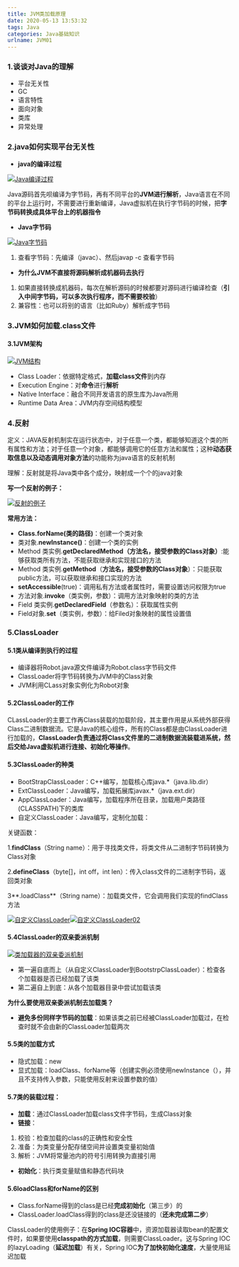 ```yaml
---
title: JVM类加载原理
date: 2020-05-13 13:53:32
tags: Java
categories: Java基础知识
urlname: JVM01
---
```


### 1.谈谈对Java的理解

- 平台无关性
- GC
- 语言特性
- 面向对象
- 类库
- 异常处理

### 2.java如何实现平台无关性

- **java的编译过程**

[![Java编译过程](https://pic.rmb.bdstatic.com/bjh/other/4f9786d8230886631faf4c083dd52d55.png)](http://39.107.124.120/wp-content/uploads/2020/03/Java编译过程.png)

Java源码首先呗编译为字节码，再有不同平台的**JVM进行解析**，Java语言在不同的平台上运行时，不需要进行重新编译，Java虚拟机在执行字节码的时候，把**字节码转换成具体平台上的机器指令**

- **Java字节码**

[![Java字节码](https://pic.rmb.bdstatic.com/bjh/other/ae2f19b9049a3ba5d7c7d67fb16ab1b2.png)](http://39.107.124.120/wp-content/uploads/2020/03/Java字节码.png)

1. 查看字节码：先编译（javac）、然后javap -c 查看字节码

- **为什么JVM不直接将源码解析成机器码去执行**

1. 如果直接转换成机器码，每次在解析源码的时候都要对源码进行编译检查（**引入中间字节码，可以多次执行程序，而不需要校验**）
2. 兼容性：也可以将别的语言（比如Ruby）解析成字节码

### 3.JVM如何加载.class文件

#### 3.1JVM架构

[![JVM结构](https://pic.rmb.bdstatic.com/bjh/other/80b88a69f2fbf420805095eca1140b7f.png)](http://39.107.124.120/wp-content/uploads/2020/03/JVM结构.png)

- Class Loader：依据特定格式，**加载class文件**到内存
- Execution Engine：对**命令**进行**解析**
- Native Interface：融合不同开发语言的原生库为Java所用
- Runtime Data Area：JVM内存空间结构模型

### 4.反射

定义：JAVA反射机制实在运行状态中，对于任意一个类，都能够知道这个类的所有属性和方法；对于任意一个对象，都能够调用它的任意方法和属性；这种**动态获取信息以及动态调用对象方法**的功能称为java语言的反射机制

理解：反射就是将Java类中各个成分，映射成一个个的java对象

**写一个反射的例子：**

[![反射的例子](https://pic.rmb.bdstatic.com/bjh/other/90f82fe5362174d85d73cce23c75cd06.png)](http://39.107.124.120/wp-content/uploads/2020/03/反射的例子.png)

**常用方法：**

- **Class.forName(类的路径)**：创建一个类对象
- 类对象.**newInstance()**：创建一个类的实例
- Method  类实例.**getDeclaredMethod（方法名，接受参数的Class对象）**:能够获取类所有方法，不能获取继承和实现接口的方法
- Method  类实例.**getMethod**（**方法名，接受参数的Class对象**）：只能获取public方法，可以获取继承和接口实现的方法
- **setAccessible**(true)：调用私有方法或者属性时，需要设置访问权限为true
- 方法对象.**invoke**（类实例，参数）：调用方法对象映射的类的方法
- Field  类实例.**getDeclaredField**（参数名）：获取属性实例
- Field对象.**set**（类实例，参数）：给Filed对象映射的属性设置值

### 5.ClassLoader

#### **5.1类从编译到执行的过程**

- 编译器将Robot.java源文件编译为Robot.class字节码文件
- ClassLoader将字节码转换为JVM中的Class<Robot>对象
- JVM利用CLass<Robot>对象实例化为Robot对象

#### 5.2ClassLoader的工作

CLassLoader的主要工作再Class装载的加载阶段，其主要作用是从系统外部获得Class二进制数据流。它是Java的核心组件，所有的Class都是由ClassLoader进行加载的，**ClassLoader负责通过将Class文件里的二进制数据流装载进系统，然后交给Java虚拟机进行连接、初始化等操作**。

#### 5.3ClassLoader的种类

- BootStrapClassLoader：C++编写，加载核心库java.*（java.lib.dir）
- ExtClassLoader：Java编写，加载拓展库javax.*（java.ext.dir）
- AppClassLoader：Java编写，加载程序所在目录，加载用户类路径(CLASSPATH)下的类库
- 自定义ClassLoader：Java编写，定制化加载：

关键函数：

1.**findClass**（String name）：用于寻找类文件，将类文件从二进制字节码转换为Class对象

2.**defineClass**（byte[]，int off，int len）：传入class文件的二进制字节码，返回类对象

3**.loadClass**（String name）：加载类文件，它会调用我们实现的findClass方法

[![自定义ClassLoader](https://pic.rmb.bdstatic.com/bjh/other/bc6b9abb863af1cbe251946a06db3025.png)](http://39.107.124.120/wp-content/uploads/2020/03/自定义ClassLoader.png)[![自定义ClassLoader02](https://pic.rmb.bdstatic.com/bjh/other/d4742eaee2bf3c931cf6a4e15e1191d2.png)](http://39.107.124.120/wp-content/uploads/2020/03/自定义ClassLoader02.png)

#### 5.4ClassLoader的双亲委派机制

[![类加载器的双亲委派机制](https://pic.rmb.bdstatic.com/bjh/other/b94a6f99c0feb05951ec6d40bfdf91be.png)](http://39.107.124.120/wp-content/uploads/2020/03/类加载器的双亲委派机制.png)

- 第一遍自底而上（从自定义ClassLoader到BootstrpClassLoader）：检查各个加载器是否已经加载了该类
- 第二遍自上到底：从各个加载器目录中尝试加载该类

**为什么要使用双亲委派机制去加载类？**

- **避免多份同样字节码的加载**：如果该类之前已经被ClassLoader加载过，在检查时就不会由新的ClassLoader加载两次

#### 5.5类的加载方式

- 隐式加载：new
- 显式加载：loadClass、forName等（创建实例必须使用newInstance（），并且不支持传入参数，只能使用反射来设置参数的值）

#### **5.7类的装载过程：**

- **加载**：通过ClassLoader加载class文件字节码，生成Class对象
- **链接**：

1. 校验：检查加载的class的正确性和安全性
2. 准备：为类变量分配存储空间并设置类变量初始值
3. 解析：JVM将常量池内的符号引用转换为直接引用

- **初始化**：执行类变量赋值和静态代码块

#### 5.6loadClass和forName的区别

- Class.forName得到的class是已经**完成初始化**（第三步）的
- ClassLoader.loadClass得到的class是还没链接的（**还未完成第二步**）

ClassLoader的使用例子：在**Spring IOC容器**中，资源加载器读取bean的配置文件时，如果要使用**classpath的方式加载**，则需要ClassLoader。这与Spring IOC的lazyLoading（**延迟加载**）有关，Spring IOC**为了加快初始化速度**，大量使用延迟加载